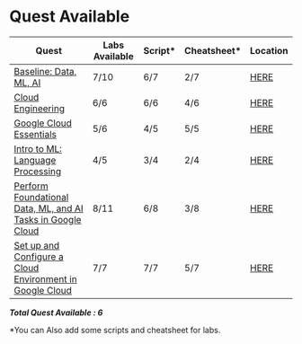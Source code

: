 # Quest Available

| Quest | Labs Available | Script* | Cheatsheet* | Location |
| ----- | -------------- | ------- | ----------- | -------- |
| [Baseline: Data, ML, AI](https://www.qwiklabs.com/quests/34)  | 7/10 | 6/7 | 2/7 | [HERE](Baseline%3A%20Data%2C%20ML%2C%20AI) |
| [Cloud Engineering](https://www.qwiklabs.com/quests/66) | 6/6 | 6/6 | 4/6 | [HERE](Cloud%20Engineering) |
| [Google Cloud Essentials](https://www.qwiklabs.com/quests/23) | 5/6 | 4/5 | 5/5 | [HERE](Google%20Cloud%20Essentials) |
| [Intro to ML: Language Processing](https://www.qwiklabs.com/quests/82) | 4/5 | 3/4 | 2/4 | [HERE](Intro%20to%20ML%3A%20Language%20Processing) |
| [Perform Foundational Data, ML, and AI Tasks in Google Cloud](https://www.qwiklabs.com/quests/117) | 8/11 | 6/8 | 3/8 | [HERE](Perform%20Foundational%20Data%2C%20ML%2C%20and%20AI%20Tasks%20in%20Google%20Cloud) |
| [Set up and Configure a Cloud Environment in Google Cloud](https://www.qwiklabs.com/quests/119) | 7/7 | 7/7 | 5/7 | [HERE](Set%20up%20and%20Configure%20a%20Cloud%20Environment%20in%20Google%20Cloud) |

***Total Quest Available : 6***

*You can Also add some scripts and cheatsheet for labs.